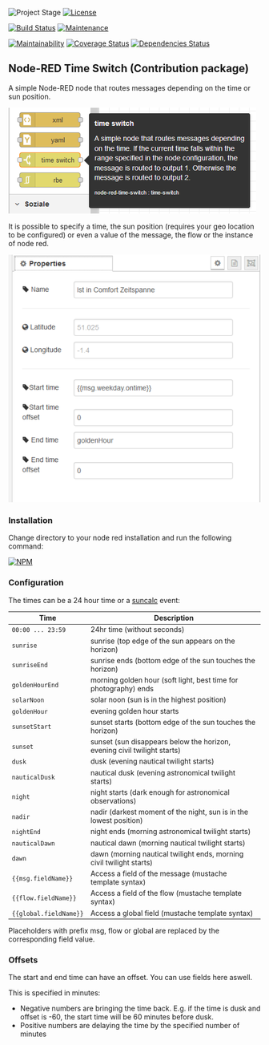 ![Project Stage][project-stage-shield]
[![License][license-shield]](LICENSE)

[![Build Status][ci-image]][ci-url]
[![Maintenance][maintenance-image]][maintenance-url] 
 
[![Maintainability][codeclimate-image]][codeclimate-url]
[![Coverage Status][coveralls-image]][coveralls-url] 
[![Dependencies Status][david-image]][david-url]

[project-stage-shield]: https://img.shields.io/badge/project%20stage-stable-green.svg
[license-shield]: https://img.shields.io/github/license/devRoemer/node-red-contrib-time-switch.svg
[maintenance-image]:https://img.shields.io/badge/Maintained%3F-yes-green.svg
[maintenance-url]:https://github.com/devRoemer/node-red-contrib-time-switch/graphs/commit-activity
[ci-image]:https://github.com/devRoemer/node-red-contrib-time-switch/workflows/CI/badge.svg
[ci-url]:https://github.com/devRoemer/node-red-contrib-time-switch/actions
[coveralls-image]:https://coveralls.io/repos/github/devRoemer/node-red-contrib-time-switch/badge.svg?branch=master
[coveralls-url]:https://coveralls.io/github/devRoemer/node-red-contrib-time-switch?branch=master
[david-image]:https://david-dm.org/devRoemer/node-red-contrib-time-switch.svg
[david-url]:https://david-dm.org/devRoemer/node-red-contrib-time-switch
[codeclimate-image]:https://api.codeclimate.com/v1/badges/177b8f6474cc7ae287a5/maintainability
[codeclimate-url]:https://codeclimate.com/github/devRoemer/node-red-contrib-time-switch/maintainability


## Node-RED Time Switch (Contribution package)

A simple Node-RED node that routes messages depending on the time or sun position.

![Node](https://raw.githubusercontent.com/devRoemer/node-red-contrib-time-switch/master/screenshots/screenshot_node.png)

It is possible to specify a time, the sun position (requires your geo location to be configured) or even a value of the message, the flow or the instance of node red.

![Config](https://raw.githubusercontent.com/devRoemer/node-red-contrib-time-switch/master/screenshots/screenshot_config.png)


### Installation
 
Change directory to your node red installation and run the following command:

[![NPM](https://nodei.co/npm/node-red-contrib-time-switch.png)](https://nodei.co/npm/node-red-contrib-time-switch/)

 
### Configuration 
    
The times can be a 24 hour time or a [suncalc](https://github.com/mourner/suncalc) event:


| Time        | Description                                                              |
| --------------- | ------------------------------------------------------------------------ |
| `00:00 ... 23:59`       | 24hr time (without seconds)                    |
| `sunrise`       | sunrise (top edge of the sun appears on the horizon)                     |
| `sunriseEnd`    | sunrise ends (bottom edge of the sun touches the horizon)                |
| `goldenHourEnd` | morning golden hour (soft light, best time for photography) ends         |
| `solarNoon`     | solar noon (sun is in the highest position)                              |
| `goldenHour`    | evening golden hour starts                                               |
| `sunsetStart`   | sunset starts (bottom edge of the sun touches the horizon)               |
| `sunset`        | sunset (sun disappears below the horizon, evening civil twilight starts) |
| `dusk`          | dusk (evening nautical twilight starts)                                  |
| `nauticalDusk`  | nautical dusk (evening astronomical twilight starts)                     |
| `night`         | night starts (dark enough for astronomical observations)                 |
| `nadir`         | nadir (darkest moment of the night, sun is in the lowest position)       |
| `nightEnd`      | night ends (morning astronomical twilight starts)                        |
| `nauticalDawn`  | nautical dawn (morning nautical twilight starts)                         |
| `dawn`          | dawn (morning nautical twilight ends, morning civil twilight starts)     |
| `{{msg.fieldName}}`       | Access a field of the message (mustache template syntax)       |
| `{{flow.fieldName}}`       | Access a field of the flow (mustache template syntax)       |
| `{{global.fieldName}}`       | Access a global field (mustache template syntax)       |

Placeholders with prefix msg, flow or global are replaced by the corresponding field value.

### Offsets

The start and end time can have an offset. You can use fields here aswell.

This is specified in minutes:
- Negative numbers are bringing the time back. E.g. if the time is dusk and offset is -60, the start time will be 60 minutes before dusk.
- Positive numbers are delaying the time by the specified number of minutes

